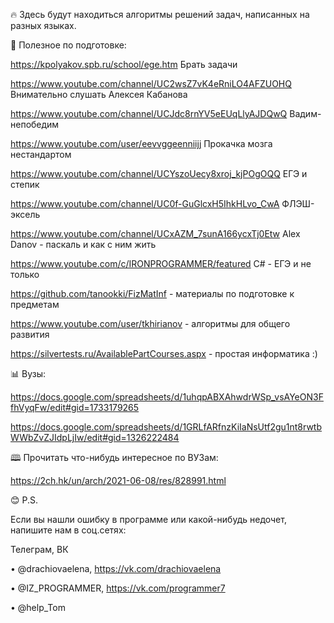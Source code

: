 🔥 Здесь будут находиться алгоритмы решений задач, написанных на разных языках. 

🧠 Полезное по подготовке:

https://kpolyakov.spb.ru/school/ege.htm  Брать задачи

https://www.youtube.com/channel/UC2wsZ7vK4eRniLO4AFZUOHQ Внимательно слушать Алексея Кабанова

https://www.youtube.com/channel/UCJdc8rnYV5eEUqLlyAJDQwQ Вадим-непобедим

https://www.youtube.com/user/eevvggeenniijj Прокачка мозга нестандартом 

https://www.youtube.com/channel/UCYszoUecy8xroj_kjPOgOQQ ЕГЭ и степик

https://www.youtube.com/channel/UC0f-GuGlcxH5IhkHLvo_CwA  ФЛЭШ-эксель

https://www.youtube.com/channel/UCxAZM_7sunA166ycxTj0Etw  Alex Danov - паскаль и как с ним жить

https://www.youtube.com/c/IRONPROGRAMMER/featured C# - ЕГЭ и не только

https://github.com/tanookki/FizMatInf - материалы по подготовке к предметам

https://www.youtube.com/user/tkhirianov  - алгоритмы для общего развития

https://silvertests.ru/AvailablePartCourses.aspx - простая информатика :)

📊 Вузы:

https://docs.google.com/spreadsheets/d/1uhqpABXAhwdrWSp_vsAYeON3FfhVyqFw/edit#gid=1733179265

https://docs.google.com/spreadsheets/d/1GRLfARfnzKiIaNsUtf2gu1nt8rwtbWWbZvZJIdpLjIw/edit#gid=1326222484



🕮 Прочитать что-нибудь интересное по ВУЗам:

https://2ch.hk/un/arch/2021-06-08/res/828991.html




😊 P.S.

Если вы нашли ошибку в программе или какой-нибудь недочет, напишите нам в соц.сетях:

Телеграм, ВК

• @drachiovaelena, https://vk.com/drachiovaelena

• @IZ_PROGRAMMER, https://vk.com/programmer7

• @help_Tom
